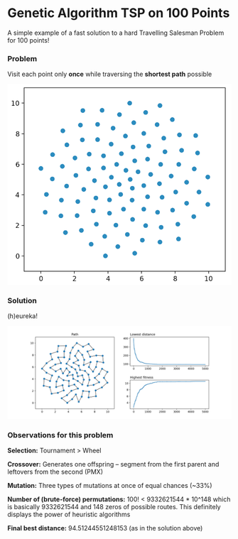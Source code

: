# Genetic Algorithm TSP on 100 Points
A simple example of a fast solution to a hard Travelling Salesman Problem for 100 points!

### Problem
Visit each point only **once** while traversing the **shortest path** possible

![problem-image](images/problem.png)
### Solution
(h)eureka!

![solution-image](images/solution.png)

### Observations for this problem
**Selection:** Tournament > Wheel

**Crossover:** Generates one offspring – segment from the first parent and leftovers from the second (PMX)

**Mutation:** Three types of mutations at once of equal chances (~33%)

**Number of (brute-force) permutations:** 100! < 9332621544 * 10^148 which is basically 9332621544 and 148 zeros of possible routes. This definitely displays the power of heuristic algorithms

**Final best distance:** 94.51244551248153 (as in the solution above)
